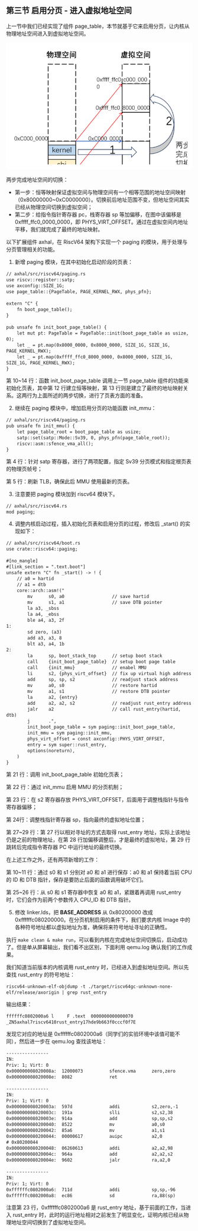 ## 第三节 启用分页 - 进入虚拟地址空间



上一节中我们已经实现了组件 page_table，本节就基于它来启用分页，让内核从物理地址空间进入到虚拟地址空间。



<div style="text-align:center">
   <img src=".\img\恒等映射空间切换.svg" alt="恒等映射空间切换" style="zoom:100%"/>
</div>


两步完成地址空间的切换：

* 第一步：恒等映射保证虚拟空间与物理空间有一个相等范围的地址空间映射（0x80000000~0xC0000000）。切换前后地址范围不变，但地址空间其实已经从物理空间切换到虚拟空间；
* 第二步：给指令指针寄存器 pc，栈寄存器 sp 等加偏移，在图中该偏移是 0xffff_ffc0_0000_0000，即 PHYS_VIRT_OFFSET。通过在虚拟空间内地址平移，我们就完成了最终的地址映射。



以下扩展组件 axhal，在 RiscV64 架构下实现一个 paging 的模块，用于处理与分页管理相关的功能。

1. 新增 paging 模块，在其中初始化启动阶段的页表：

```rust,editable
// axhal/src/riscv64/paging.rs
use riscv::register::satp;
use axconfig::SIZE_1G;
use page_table::{PageTable, PAGE_KERNEL_RWX, phys_pfn};

extern "C" {
    fn boot_page_table();
}

pub unsafe fn init_boot_page_table() {
    let mut pt: PageTable = PageTable::init(boot_page_table as usize, 0);
    let _ = pt.map(0x8000_0000, 0x8000_0000, SIZE_1G, SIZE_1G, PAGE_KERNEL_RWX);
    let _ = pt.map(0xffff_ffc0_8000_0000, 0x8000_0000, SIZE_1G, SIZE_1G, PAGE_KERNEL_RWX);
}
```

第 10~14 行：函数 init_boot_page_table 调用上一节 page_table 组件的功能来初始化页表，其中第 12 行建立恒等映射，第 13 行则是建立了最终的地址映射关系。这两行为上面所述的两步切换，进行了页表方面的准备。

2. 继续在 paging 模块中，增加启用分页的功能函数 init_mmu：

```rust,editable
// axhal/src/riscv64/paging.rs
pub unsafe fn init_mmu() {
    let page_table_root = boot_page_table as usize;
    satp::set(satp::Mode::Sv39, 0, phys_pfn(page_table_root));
    riscv::asm::sfence_vma_all();
}
```

第 4 行：针对 satp 寄存器，进行了两项配置，指定 Sv39 分页模式和指定根页表的物理页帧号；

第 5 行：刷新 TLB，确保此后 MMU 使用最新的页表。

3. 注意要把 paging 模块加到 riscv64 模块下。

```rust,editable
// axhal/src/riscv64.rs
mod paging;
```

4. 调整内核启动过程，插入初始化页表和启用分页的过程，修改后 _start() 的实现如下：

```rust,editable
// axhal/src/riscv64/boot.rs
use crate::riscv64::paging;

#[no_mangle]
#[link_section = ".text.boot"]
unsafe extern "C" fn _start() -> ! {
    // a0 = hartid
    // a1 = dtb
    core::arch::asm!("
        mv      s0, a0                  // save hartid
        mv      s1, a1                  // save DTB pointer
        la a3, _sbss
        la a4, _ebss
        ble a4, a3, 2f
1:
        sd zero, (a3)
        add a3, a3, 8
        blt a3, a4, 1b
2:
        la      sp, boot_stack_top      // setup boot stack
        call    {init_boot_page_table}  // setup boot page table
        call    {init_mmu}              // enabel MMU
        li      s2, {phys_virt_offset}  // fix up virtual high address
        add     sp, sp, s2              // readjust stack address
        mv      a0, s0                  // restore hartid
        mv      a1, s1                  // restore DTB pointer
        la      a2, {entry}
        add     a2, a2, s2              // readjust rust_entry address
        jalr    a2                      // call rust_entry(hartid, dtb)
        j       .",
        init_boot_page_table = sym paging::init_boot_page_table,
        init_mmu = sym paging::init_mmu,
        phys_virt_offset = const axconfig::PHYS_VIRT_OFFSET,
        entry = sym super::rust_entry,
        options(noreturn),
    )
}
```

第 21 行：调用 init_boot_page_table 初始化页表；

第 22 行：通过 init_mmu 启用 MMU 的分页机制；

第 23 行：在 s2 寄存器存放 PHYS_VIRT_OFFSET，后面用于调整栈指针与指令寄存器偏移；

第 24行：调整栈指针寄存器 sp，指向最终的虚拟地址位置；

第 27~29 行：第 27 行以相对寻址的方式去取得 rust_entry 地址，实际上该地址仍是之前的物理地址，在第 28 行加偏移调整后，才是最终的虚拟地址，第 29 行跳转后完成指令寄存器 PC 中运行地址的最终切换。

在上述工作之外，还有两项新增的工作：

第 10~11 行：通过 s0 和 s1 分别对 a0 和 a1 进行保存：a0 和 a1 保持着当前 CPU 的 ID 和 DTB 指针，保存是要防止后面的函数调用破坏它们。

第 25~26 行：从 s0 和 s1 寄存器中恢复 a0 和 a1，紧跟着再调用 rust_entry 时，它们会作为前两个参数传入 CPU_ID 和 DTB 指针。



5. 修改 linker.lds，把 **BASE_ADDRESS** 从 0x80200000 改成 0xffffffc080200000。在分页机制启用的条件下，我们要求内核 Image 中的各种符号地址都以虚拟地址为准，确保将来符号地址寻址的正确性。



执行 `make clean & make run`，可以看到内核在完成地址空间切换后，启动成功了。但是单从屏幕输出，我们看不出区别，下面利用 qemu.log 确认我们的工作成果。

我们知道当前版本的内核调用 rust_entry 时，已经进入到虚拟地址空间。所以先查找 rust_entry 的符号地址：

```bash,editable
riscv64-unknown-elf-objdump -t ./target/riscv64gc-unknown-none-elf/release/axorigin | grep rust_entry
```

输出结果：

```bash,editable
ffffffc0802000a6 l     F .text  0000000000000070 _ZN5axhal7riscv6410rust_entry17hde9b663f0cccf0f7E
```

发现它对应的地址是 0xffffffc0802000a6（同学们的实验环境中该值可能不同），然后进一步在 qemu.log 查找该地址：

```asm,editable
----------------
IN:
Priv: 1; Virt: 0
0x000000008020008a:  12000073          sfence.vma      zero,zero
0x000000008020008e:  8082              ret

----------------
IN:
Priv: 1; Virt: 0
0x000000008020003a:  597d              addi            s2,zero,-1
0x000000008020003c:  191a              slli            s2,s2,38
0x000000008020003e:  914a              add             sp,sp,s2
0x0000000080200040:  8522              mv              a0,s0
0x0000000080200042:  85a6              mv              a1,s1
0x0000000080200044:  00000617          auipc           a2,0            # 0x80200044
0x0000000080200048:  06260613          addi            a2,a2,98
0x000000008020004c:  964a              add             a2,a2,s2
0x000000008020004e:  9602              jalr            ra,a2,0

----------------
IN:
Priv: 1; Virt: 0
0xffffffc0802000a6:  711d              addi            sp,sp,-96
0xffffffc0802000a8:  ec86              sd              ra,88(sp)
```

注意第 23 行，0xffffffc0802000a6 是 rust_entry 地址，基于前面的工作，当进入 rust_entry 时，此时的运行地址相对之前发生了明显变化，证明内核已经从物理地址空间切换到了虚拟地址空间。





<script src="https://utteranc.es/client.js"
        repo="OSLearning365/blog-issues"
        issue-term="pathname"
        theme="github-light"
        crossorigin="anonymous"
        async>
</script>
